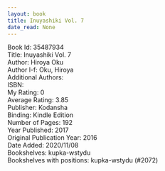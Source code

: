 ```yaml
---
layout: book
title: Inuyashiki Vol. 7
date_read: None
---
```


Book Id: 35487934<br />
Title: Inuyashiki Vol. 7<br />
Author: Hiroya Oku<br />
Author l-f: Oku, Hiroya<br />
Additional Authors: <br />
ISBN: <br />
My Rating: 0<br />
Average Rating: 3.85<br />
Publisher: Kodansha<br />
Binding: Kindle Edition<br />
Number of Pages: 192<br />
Year Published: 2017<br />
Original Publication Year: 2016<br />
Date Added: 2020/11/08<br />
Bookshelves: kupka-wstydu<br />
Bookshelves with positions: kupka-wstydu (#2072)<br />

